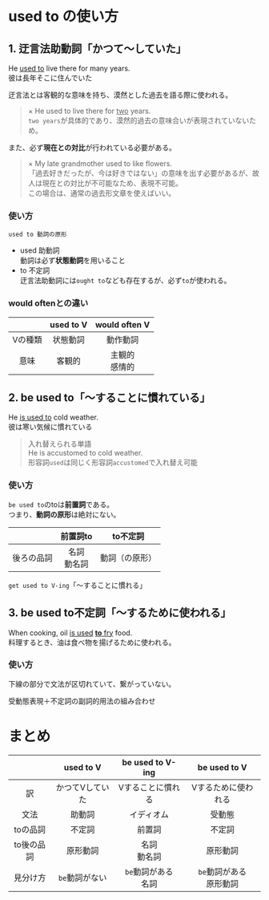 # used to の使い方

## 1. 迂言法助動詞「かつて～していた」

He <u>used to</u> live there for many years.  
彼は長年そこに住んでいた

迂言法とは客観的な意味を持ち、漠然とした過去を語る際に使われる。

> × He used to live there for <u>two</u> years.  
> `two years`が具体的であり、漠然的過去の意味合いが表現されていないため。

また、必ず**現在との対比**が行われている必要がある。

> × My late grandmother used to like flowers.  
> 「過去好きだったが、今は好きではない」の意味を出す必要があるが、故人は現在との対比が不可能なため、表現不可能。  
> この場合は、通常の過去形文章を使えばいい。

### 使い方

`used to 動詞の原形`

- used 助動詞  
  動詞は必ず**状態動詞**を用いること
- to 不定詞  
  迂言法助動詞には`ought to`なども存在するが、必ず`to`が使われる。  



### would oftenとの違い

||used to V|would often V|
|:--:|:--:|:--:|
|Vの種類|状態動詞|動作動詞|
|意味|客観的|主観的<br>感情的|

## 2. be used to「～することに慣れている」

He <u>is used to</u> cold weather.  
彼は寒い気候に慣れている

> 入れ替えられる単語  
> He is accustomed to cold weather.  
> 形容詞`used`は同じく形容詞`accustomed`で入れ替え可能


### 使い方

`be used to`のtoは**前置詞**である。  
つまり、**動詞の原形**は絶対にない。

||前置詞to|to不定詞|
|:--:|:--:|:--:|
|後ろの品詞|名詞<br>動名詞|動詞（の原形）|

`get used to V-ing`「～することに慣れる」


## 3. be used to不定詞「～するために使われる」

When cooking, oil <u>is used</u> <u>**to** fry</u> food.  
料理するとき、油は食べ物を揚げるために使われる。

### 使い方

下線の部分で文法が区切れていて、繋がっていない。

受動態表現＋不定詞の副詞的用法の組み合わせ


# まとめ

||used to V|be used to V-ing|be used to V|
|:--:|:--:|:--:|:--:|
|訳|かつてVしていた|Vすることに慣れる|Vするために使われる|
|文法|助動詞|イディオム|受動態|
|toの品詞|不定詞|前置詞|不定詞|
|to後の品詞|原形動詞|名詞<br>動名詞|原形動詞|
|見分け方|`be`動詞がない|`be`動詞がある<br>名詞|`be`動詞がある<br>原形動詞|


